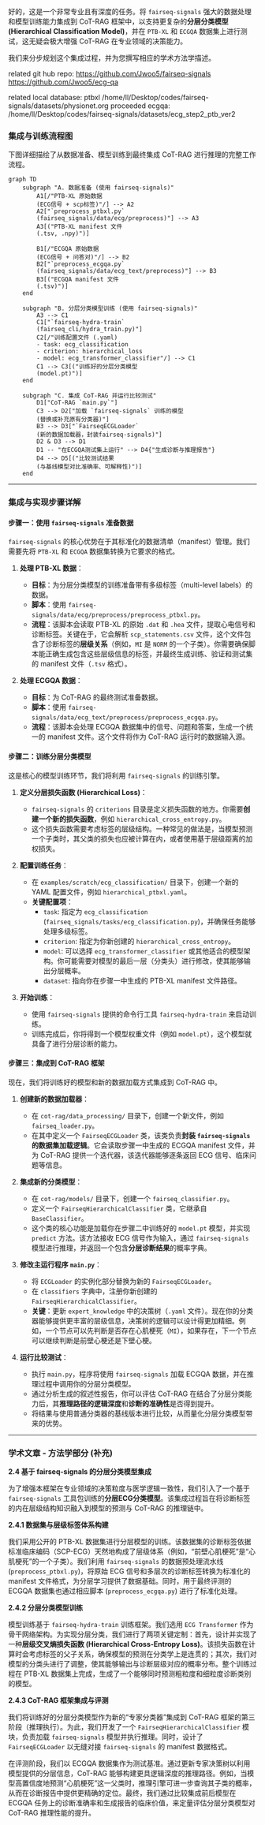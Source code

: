 好的，这是一个非常专业且有深度的任务。将 `fairseq-signals` 强大的数据处理和模型训练能力集成到 CoT-RAG 框架中，以支持更复杂的**分层分类模型 (Hierarchical Classification Model)**，并在 `PTB-XL` 和 `ECGQA` 数据集上进行测试，这无疑会极大增强 CoT-RAG 在专业领域的决策能力。

我们来分步规划这个集成过程，并为您撰写相应的学术方法学描述。

related git hub repo: 
https://github.com/Jwoo5/fairseq-signals
https://github.com/Jwoo5/ecg-qa

related local database:
ptbxl /home/ll/Desktop/codes/fairseq-signals/datasets/physionet.org
proceeded ecgqa: /home/ll/Desktop/codes/fairseq-signals/datasets/ecg_step2_ptb_ver2

### 集成与训练流程图

下图详细描绘了从数据准备、模型训练到最终集成 CoT-RAG 进行推理的完整工作流程。

```mermaid
graph TD
    subgraph "A. 数据准备 (使用 fairseq-signals)"
        A1[/"PTB-XL 原始数据
        (ECG信号 + scp标签)"/] --> A2
        A2["`preprocess_ptbxl.py`
        (fairseq_signals/data/ecg/preprocess)"] --> A3
        A3[("PTB-XL manifest 文件
        (.tsv, .npy)")]

        B1[/"ECGQA 原始数据
        (ECG信号 + 问答对)"/] --> B2
        B2["`preprocess_ecgqa.py`
        (fairseq_signals/data/ecg_text/preprocess)"] --> B3
        B3[("ECGQA manifest 文件
        (.tsv)")]
    end

    subgraph "B. 分层分类模型训练 (使用 fairseq-signals)"
        A3 --> C1
        C1["`fairseq-hydra-train`
        (fairseq_cli/hydra_train.py)"]
        C2[/"训练配置文件 (.yaml)
        - task: ecg_classification
        - criterion: hierarchical_loss
        - model: ecg_transformer_classifier"/] --> C1
        C1 --> C3[("训练好的分层分类模型
        (model.pt)")]
    end

    subgraph "C. 集成 CoT-RAG 并运行比较测试"
        D1["CoT-RAG `main.py`"]
        C3 --> D2["加载 `fairseq-signals` 训练的模型
        (替换或补充原有分类器)"]
        B3 --> D3["`FairseqECGLoader`
        (新的数据加载器，封装fairseq-signals)"]
        D2 & D3 --> D1
        D1 -- "在ECGQA测试集上运行" --> D4{"生成诊断与推理报告"}
        D4 --> D5[("比较测试结果
        (与基线模型对比准确率、可解释性)")]
    end

```

-----

### 集成与实现步骤详解

#### 步骤一：使用 `fairseq-signals` 准备数据

`fairseq-signals` 的核心优势在于其标准化的数据清单（manifest）管理。我们需要先将 `PTB-XL` 和 `ECGQA` 数据集转换为它要求的格式。

1.  **处理 PTB-XL 数据**：

      * **目标**：为分层分类模型的训练准备带有多级标签（multi-level labels）的数据。
      * **脚本**：使用 `fairseq-signals/data/ecg/preprocess/preprocess_ptbxl.py`。
      * **流程**：该脚本会读取 PTB-XL 的原始 `.dat` 和 `.hea` 文件，提取心电信号和诊断标签。关键在于，它会解析 `scp_statements.csv` 文件，这个文件包含了诊断标签的**层级关系**（例如，`MI` 是 `NORM` 的一个子类）。你需要确保脚本能正确生成包含这些层级信息的标签，并最终生成训练、验证和测试集的 manifest 文件（`.tsv` 格式）。

2.  **处理 ECGQA 数据**：

      * **目标**：为 CoT-RAG 的最终测试准备数据。
      * **脚本**：使用 `fairseq-signals/data/ecg_text/preprocess/preprocess_ecgqa.py`。
      * **流程**：该脚本会处理 ECGQA 数据集中的信号、问题和答案，生成一个统一的 manifest 文件。这个文件将作为 CoT-RAG 运行时的数据输入源。

#### 步骤二：训练分层分类模型

这是核心的模型训练环节，我们将利用 `fairseq-signals` 的训练引擎。

1.  **定义分层损失函数 (Hierarchical Loss)**：

      * `fairseq-signals` 的 `criterions` 目录是定义损失函数的地方。你需要**创建一个新的损失函数**，例如 `hierarchical_cross_entropy.py`。
      * 这个损失函数需要考虑标签的层级结构。一种常见的做法是，当模型预测一个子类时，其父类的损失也应被计算在内，或者使用基于层级距离的加权损失。

2.  **配置训练任务**：

      * 在 `examples/scratch/ecg_classification/` 目录下，创建一个新的 YAML 配置文件，例如 `hierarchical_ptbxl.yaml`。
      * **关键配置项**：
          * `task`: 指定为 `ecg_classification` (`fairseq_signals/tasks/ecg_classification.py`)，并确保任务能够处理多级标签。
          * `criterion`: 指定为你新创建的 `hierarchical_cross_entropy`。
          * `model`: 可以选择 `ecg_transformer_classifier` 或其他适合的模型架构。你可能需要对模型的最后一层（分类头）进行修改，使其能够输出分层概率。
          * `dataset`: 指向你在步骤一中生成的 PTB-XL manifest 文件路径。

3.  **开始训练**：

      * 使用 `fairseq-signals` 提供的命令行工具 `fairseq-hydra-train` 来启动训练。
      * 训练完成后，你将得到一个模型权重文件（例如 `model.pt`），这个模型就具备了进行分层诊断的能力。

#### 步骤三：集成到 CoT-RAG 框架

现在，我们将训练好的模型和新的数据加载方式集成到 CoT-RAG 中。

1.  **创建新的数据加载器**：

      * 在 `cot-rag/data_processing/` 目录下，创建一个新文件，例如 `fairseq_loader.py`。
      * 在其中定义一个 `FairseqECGLoader` 类，该类负责**封装 `fairseq-signals` 的数据集加载逻辑**。它会读取步骤一中生成的 ECGQA manifest 文件，并为 CoT-RAG 提供一个迭代器，该迭代器能够逐条返回 ECG 信号、临床问题等信息。

2.  **集成新的分类模型**：

      * 在 `cot-rag/models/` 目录下，创建一个 `fairseq_classifier.py`。
      * 定义一个 `FairseqHierarchicalClassifier` 类，它继承自 `BaseClassifier`。
      * 这个类的核心功能是加载你在步骤二中训练好的 `model.pt` 模型，并实现 `predict` 方法。该方法接收 ECG 信号作为输入，通过 `fairseq-signals` 模型进行推理，并返回一个包含**分层诊断结果**的概率字典。

3.  **修改主运行程序 `main.py`**：

      * 将 `ECGLoader` 的实例化部分替换为新的 `FairseqECGLoader`。
      * 在 `classifiers` 字典中，注册你新创建的 `FairseqHierarchicalClassifier`。
      * **关键**：更新 `expert_knowledge` 中的决策树（`.yaml` 文件）。现在你的分类器能够提供更丰富的层级信息，决策树的逻辑可以设计得更加精细。例如，一个节点可以先判断是否存在心肌梗死（`MI`），如果存在，下一个节点可以继续判断是前壁心梗还是下壁心梗。

4.  **运行比较测试**：

      * 执行 `main.py`，程序将使用 `fairseq-signals` 加载 ECGQA 数据，并在推理过程中调用你的分层分类模型。
      * 通过分析生成的叙述性报告，你可以评估 CoT-RAG 在结合了分层分类能力后，其**推理路径的逻辑深度**和**诊断的准确性**是否得到提升。
      * 将结果与使用普通分类器的基线版本进行比较，从而量化分层分类模型带来的优势。

-----

### 学术文章 - 方法学部分 (补充)

**2.4 基于 fairseq-signals 的分层分类模型集成**

为了增强本框架在专业领域的决策粒度与医学逻辑一致性，我们引入了一个基于 `fairseq-signals` 工具包训练的**分层ECG分类模型**。该集成过程旨在将诊断标签的内在层级结构知识融入到模型的预测与 CoT-RAG 的推理链中。

**2.4.1 数据集与层级标签体系构建**

我们采用公开的 PTB-XL 数据集进行分层模型的训练。该数据集的诊断标签依据标准临床编码（SCP-ECG）天然地构成了层级体系（例如，“前壁心肌梗死”是“心肌梗死”的一个子类）。我们利用 `fairseq-signals` 的数据预处理流水线 (`preprocess_ptbxl.py`)，将原始 ECG 信号和多层次的诊断标签转换为标准化的 manifest 文件格式，为分层学习提供了数据基础。同时，用于最终评测的 ECGQA 数据集也通过相应脚本 (`preprocess_ecgqa.py`) 进行了标准化处理。

**2.4.2 分层分类模型训练**

模型训练基于 `fairseq-hydra-train` 训练框架。我们选用 `ECG Transformer` 作为骨干网络架构。为实现分层分类，我们进行了两项关键定制：首先，设计并实现了一种**层级交叉熵损失函数 (Hierarchical Cross-Entropy Loss)**。该损失函数在计算时会考虑标签的父子关系，确保模型的预测在分类学上是连贯的；其次，我们对模型的分类头进行了调整，使其能够输出与诊断层级对应的概率分布。整个训练过程在 PTB-XL 数据集上完成，生成了一个能够同时预测粗粒度和细粒度诊断类别的模型。

**2.4.3 CoT-RAG 框架集成与评测**

我们将训练好的分层分类模型作为新的“专家分类器”集成到 CoT-RAG 框架的第三阶段（推理执行）。为此，我们开发了一个 `FairseqHierarchicalClassifier` 模块，负责加载 `fairseq-signals` 模型并执行推理。同时，设计了 `FairseqECGLoader` 以无缝对接 `fairseq-signals` 的 manifest 数据格式。

在评测阶段，我们以 ECGQA 数据集作为测试基准。通过更新专家决策树以利用模型提供的分层信息，CoT-RAG 能够构建更具逻辑深度的推理路径。例如，当模型高置信度地预测“心肌梗死”这一父类时，推理引擎可进一步查询其子类的概率，从而在诊断报告中提供更精确的定位。最终，我们通过比较集成前后模型在 ECGQA 任务上的诊断准确率和生成报告的临床价值，来定量评估分层分类模型对 CoT-RAG 推理性能的提升。